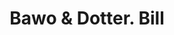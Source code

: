 ---
doi: 10.7916/D8252WBC
date_other: '1910'
date_other_textual: 1910-1919
form: printed ephemera
genre:
- Invoices
name:
- Bawo & Dotter
object_in_context_url: https://biggert.cul.columbia.edu/items/view/ave_biggert_00955
subject_hierarchical_geographic:
- New York, New York, United States
subject_name:
- Bawo & Dotter
title: Bawo & Dotter. Bill
sort_title: Bawo & Dotter. Bill
call_number: ave_biggert_00955
coordinates:
- 40.71277777777778,-74.00583333333333
pid: ave_biggert_00955
identifiers: ave_biggert_00955
thumbnail: https://derivativo-3.library.columbia.edu/iiif/2/ldpd:344470/full/!256,256/0/native.jpg
permalink: /biggert/ave_biggert_00955/
layout: iiif-image-page
---
